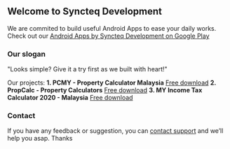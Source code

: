 ## Welcome to Syncteq Development

We are commited to build useful Android Apps to ease your daily works. Check out our
[Android Apps by Syncteq Development on Google Play](https://play.google.com/store/apps/dev?id=7422191688104838951)

### Our slogan

"Looks simple? Give it a try first as we built with heart!"

Our projects:
**1. PCMY - Property Calculator Malaysia** [Free download](https://play.google.com/store/apps/details?id=syncteq.propertycalculatormalaysia)
**2. PropCalc - Property Calculators** [Free download](https://play.google.com/store/apps/details?id=syncteq.propertycalculators)
**3. MY Income Tax Calculator 2020 - Malaysia** [Free download](https://play.google.com/store/apps/details?id=syncteq.myincometaxcalculator)

### Contact

If you have any feedback or suggestion, you can [contact support](https://syncteq@gmail.com) and we’ll help you asap. Thanks 
